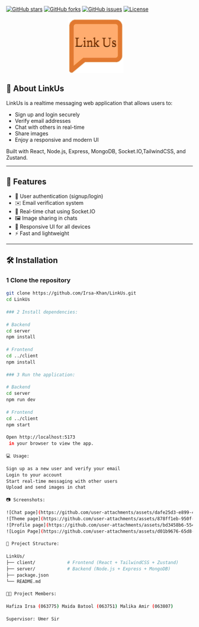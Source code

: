 
[![GitHub stars](https://img.shields.io/github/stars/Irsa-Khan/LinkUs?style=social)](https://github.com/Irsa-Khan/LinkUs/stargazers)
[![GitHub forks](https://img.shields.io/github/forks/Irsa-Khan/LinkUs?style=social)](https://github.com/Irsa-Khan/LinkUs/network/members)
[![GitHub issues](https://img.shields.io/github/issues/Irsa-Khan/LinkUs)](https://github.com/Irsa-Khan/LinkUs/issues)
[![License](https://img.shields.io/badge/license-MIT-blue.svg)](LICENSE)

<p align="center" style="display: flex; align-items: center; justify-content: center;">
  <img src="https://github.com/Irsa-Khan/LinkUs/raw/main/frontend/public/logo.png" alt="LinkUs Logo" width="150" style="vertical-align: middle; margin-right: 20px;" />
</p>

## 📖 About LinkUs

LinkUs is a realtime messaging web application that allows users to:

- Sign up and login securely
- Verify email addresses
- Chat with others in real-time
- Share images
- Enjoy a responsive and modern UI  

Built with React, Node.js, Express, MongoDB, Socket.IO,TailwindCSS, and Zustand.

---

## 🚀 Features

- 🔐 User authentication (signup/login)  
- ✉️ Email verification system  
- 💬 Real-time chat using Socket.IO  
- 🖼️ Image sharing in chats  
- 📱 Responsive UI for all devices  
- ⚡ Fast and lightweight  

---

## 🛠️ Installation

### 1 Clone the repository

```bash
git clone https://github.com/Irsa-Khan/LinkUs.git
cd LinkUs

### 2 Install dependencies:

# Backend
cd server
npm install

# Frontend
cd ../client
npm install

### 3 Run the application:

# Backend
cd server
npm run dev

# Frontend
cd ../client
npm start

Open http://localhost:5173
 in your browser to view the app.

💻 Usage:

Sign up as a new user and verify your email
Login to your account
Start real-time messaging with other users
Upload and send images in chat

📷 Screenshots:

![Chat page](https://github.com/user-attachments/assets/dafe25d3-e899-485d-b544-59d594c1de4b)
![Theme page](https://github.com/user-attachments/assets/878ff1eb-950f-4071-85bb-3c1dd3964b8a)
![Profile page](https://github.com/user-attachments/assets/bd3458b6-554b-4835-8b85-0f5729ff4cb4)
![Login Page](https://github.com/user-attachments/assets/d01b9676-65d8-4864-991a-05866e8e56c7)

📂 Project Structure:

LinkUs/
├── client/            # Frontend (React + TailwindCSS + Zustand)
├── server/            # Backend (Node.js + Express + MongoDB)
├── package.json
└── README.md

👩‍💻 Project Members:

Hafiza Irsa (063775) Maida Batool (063751) Malika Amir (063807)

Supervisor: Umer Sir
